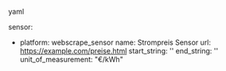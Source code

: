 yaml

sensor:
  - platform: webscrape_sensor
    name: Strompreis Sensor
    url: https://example.com/preise.html
    start_string: '<span class="preis">'
    end_string: '</span>'
    unit_of_measurement: "€/kWh"
